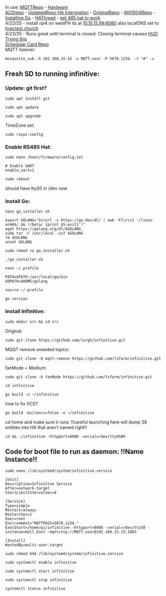 In use:  [MQTTRepo](https://github.com/lurgh/infinitive) - [Hardware](https://github.com/lsfarm/hass-inf/blob/main/hardware.md)\
[ACDrepo](https://github.com/acd/infinitive) - [UpdatedRepo HA Intergration](https://github.com/gogades/hass-infinitive/tree/master) - [OriginalRepo](https://github.com/mww012/ha_customcomponents) - [Will1604Repo](https://github.com/Will1604/infinitive) - [Installing Go](https://www.e-tinkers.com/2019/06/better-way-to-install-golang-go-on-raspberry-pi/) - [HAThread](https://community.home-assistant.io/t/carrier-bryant-infinitive-integration/119578/22) - [get 485 hat to work](https://forum.openmarine.net/showthread.php?tid=4534) \
4/22/25 - install rpi4 on westFH its at [10.10.15.99:8080](10.10.15.99:8080) also localDNS set to [hvactest.church](hvactest.church:8080)  
4/23/25 - Runs great until terminal is closed. Closing terminal causes [HUD](https://forums.raspberrypi.com/viewtopic.php?t=34073)
[Trying this](https://www.dexterindustries.com/howto/run-a-program-on-your-raspberry-pi-at-startup/)   \
[Schedular Card Repo](https://github.com/nielsfaber/scheduler-card)  \
MQTT listener:
```
mosquitto_sub -h 192.168.15.15 -u MQTT.user -P 5678.1234. -t "#" -v
```
## Fresh SD to running infinitive:
### Update: git first?
```
sudo apt install git
```
``` 
sudo apt update
```
``` 
sudo apt upgrade
```
TimeZone set:
```
sudo raspi-config
```
### Enable RS485 Hat:
```
sudo nano /boot/firmware/config.txt
```
```
# Enable UART
enable_uart=1
```
```
sudo reboot
```
should have ttyS0 in /dev now 
### Install Go:
```
nano go_installer.sh
```

```
export GOLANG="$(curl -s https://go.dev/dl/ | awk -F[\>\<] '/linux-arm64/ && !/beta/ {print $5;exit}')"
wget https://golang.org/dl/$GOLANG
sudo tar -C /usr/local -xzf $GOLANG
rm $GOLANG
unset GOLANG
```
```
sudo chmod +x go_installer.sh
```
```
./go_installer.sh
```
```
nano ~/.profile
```
```
PATH=$PATH:/usr/local/go/bin
GOPATH=$HOME/golang
```
```
source ~/.profile
```
```
go version
```
### Install Infinitive:
```
sudo mkdir src && cd src
```
Original:
```
sudo git clone https://github.com/lurgh/infinitive.git
```
MQQT remove uneeded topics:
```
sudo git clone -b mqtt-remove https://github.com/lsfarm/infinitive.git
```
fanMode = Medium:
```
sudo git clone -b fanMode https://github.com/lsfarm/infinitive.git
```
```
cd infinitive
```
```
go build -o ~/infinitive
```
how to fix VCS?
```
go build -buildvcs=false -o ~/infinitive
```
cd home and make sure it runs: !!careful launching here will dump 38 entities into HA that aren't named right!!
```
cd && ./infinitive -httpport=8080 -serial=/dev/ttyUSB0
```
## Code for boot file to run as daemon:  !!Name Instance!!
```
sudo nano /lib/systemd/system/infinitive.service
```
```
[Unit]
Description=Infinitive Service
After=network.target
StartLimitIntervalSec=0

[Service]
Type=simple
Restart=always
RestartSec=1
User=root
Environment="MQTTPASS=5678.1234."
ExecStart=/home/pi/infinitive -httpport=8080 -serial=/dev/ttyS0 -instance=Hall_East -mqtt=tcp://MQTT.user@192.168.15.15:1883

[Install]
WantedBy=multi-user.target
```
```
sudo chmod 644 /lib/systemd/system/infinitive.service
```
```
sudo systemctl enable infinitive
```
```
sudo systemctl start infinitive
```
```
sudo systemctl stop infinitive
```
```
systemctl status infinitive
```
